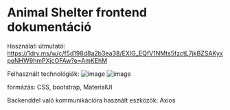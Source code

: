# Animal Shelter frontend dokumentáció
Használati útmutató: https://1drv.ms/w/c/f5d198d8a2b3ea38/EXIG_EQfV1NMts5fzctL7jkBZSAKyxpeNHW9hmPXjcOFAw?e=AmKEhM

Felhasznált technológiák:
![image](https://github.com/Halfsa/animal-shelter-frontend/assets/145648111/33322c58-abbe-4dd6-8570-6b8fa7e6b793) 
![image](https://github.com/Halfsa/animal-shelter-frontend/assets/145648111/f176b1d0-62be-471d-820a-bf830947463d)

formázás: CSS, bootstrap, MaterialUI

Backenddel való kommunikációra használt eszközök: Axios
